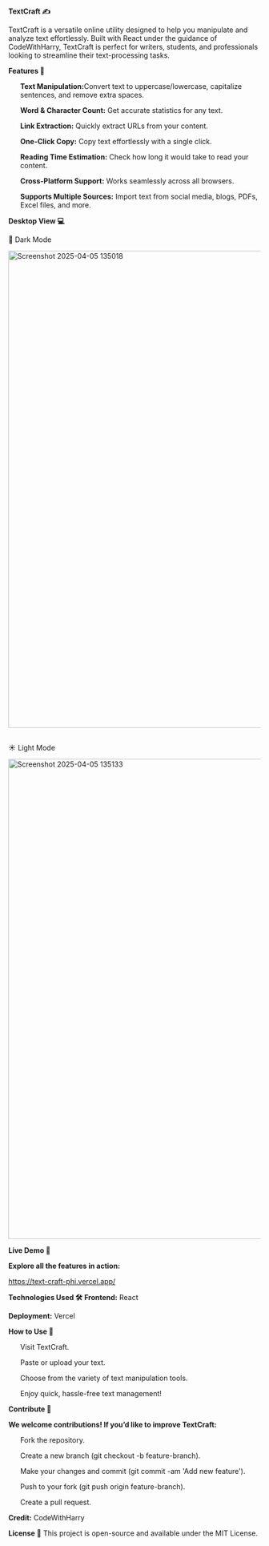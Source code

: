 <strong>TextCraft ✍️</strong>

TextCraft is a versatile online utility designed to help you manipulate and analyze text effortlessly. Built with React under the guidance of CodeWithHarry, TextCraft is perfect for writers, students, and professionals looking to streamline their text-processing tasks.

<strong>Features 🌟</strong>
<ul>
  <strong>Text Manipulation:</strong>Convert text to uppercase/lowercase, capitalize sentences, and remove extra spaces.

  <strong>Word & Character Count:</strong> Get accurate statistics for any text.

  <strong>Link Extraction:</strong> Quickly extract URLs from your content.

<strong>One-Click Copy:</strong> Copy text effortlessly with a single click.

<strong>Reading Time Estimation:</strong> Check how long it would take to read your content.

<strong>Cross-Platform Support:</strong> Works seamlessly across all browsers.

<strong>Supports Multiple Sources:</strong> Import text from social media, blogs, PDFs, Excel files, and more.


</ul>

<strong>Desktop View 💻</strong>

🌙 Dark Mode

<img width="953" alt="Screenshot 2025-04-05 135018" src="https://github.com/user-attachments/assets/cff27dfd-aaee-4334-ad90-317eda52e451" />

<br>
<br>

☀️ Light Mode

<img width="959" alt="Screenshot 2025-04-05 135133" src="https://github.com/user-attachments/assets/953be19a-c249-42d2-91cc-fc39d129ed44" />


<strong>Live Demo 🎯</strong>

<strong>Explore all the features in action:</strong>
 
https://text-craft-phi.vercel.app/

<strong>Technologies Used 🛠️</strong>
<strong>Frontend:</strong> React

<strong>Deployment:</strong> Vercel

<strong>How to Use 🚀</strong>
<ol>
  Visit TextCraft.


  Paste or upload your text.

  Choose from the variety of text manipulation tools.

  Enjoy quick, hassle-free text management!

</ol>

<strong>Contribute 🤝</strong>

<strong>We welcome contributions! If you’d like to improve TextCraft:</strong>
<ul>
  Fork the repository.

Create a new branch (git checkout -b feature-branch).

Make your changes and commit (git commit -am 'Add new feature').

Push to your fork (git push origin feature-branch).

Create a pull request.

</ul>


<strong>Credit:</strong> CodeWithHarry


<strong>License 📄</strong>
This project is open-source and available under the MIT License.
